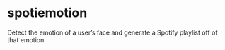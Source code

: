 # spotiemotion
Detect the emotion of a user’s face and generate a Spotify playlist off of that emotion
